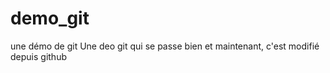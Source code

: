 # demo_git
une démo de git
Une deo git qui se passe bien
et maintenant, c'est modifié depuis github
